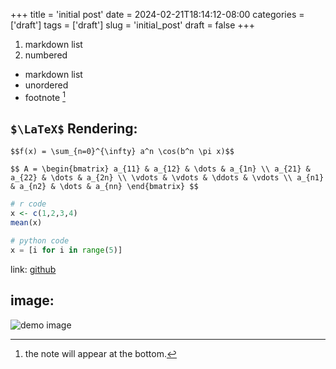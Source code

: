 +++
title = 'initial post'
date = 2024-02-21T18:14:12-08:00
categories = ['draft']
tags = ['draft']
slug = 'initial_post'
draft = false
+++

1. markdown list
2. numbered

* markdown list
* unordered
* footnote [^1]

[^1]: the note will appear at the bottom.

## `$\LaTeX$` Rendering:

`$$f(x) = \sum_{n=0}^{\infty} a^n \cos(b^n \pi x)$$`

`$$
A =
\begin{bmatrix}
a_{11} & a_{12} & \dots & a_{1n} \\
a_{21} & a_{22} & \dots & a_{2n} \\
\vdots & \vdots & \ddots & \vdots \\
a_{n1} & a_{n2} & \dots & a_{nn}
\end{bmatrix}
$$`

```r
# r code
x <- c(1,2,3,4)
mean(x)
```

```python
# python code
x = [i for i in range(5)]
```
link: [github](https://github.com/clementef)

## image: 
![demo image](https://tangiblebytes.co.uk/webpack-icon.png)
